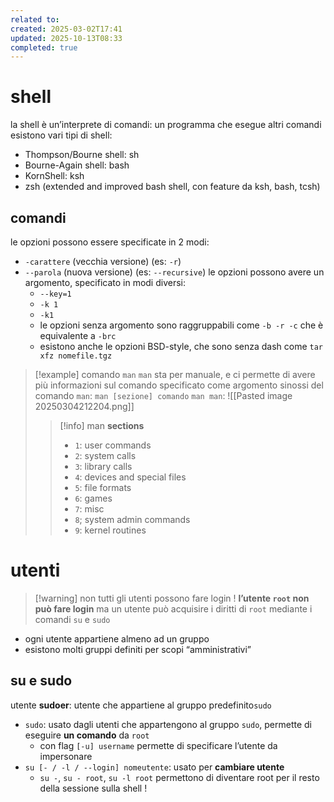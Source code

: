 ```yaml
---
related to:
created: 2025-03-02T17:41
updated: 2025-10-13T08:33
completed: true
---
```

# shell
la shell è un’interprete di comandi: un programma che esegue altri comandi
esistono vari tipi di shell: 
- Thompson/Bourne shell: sh
- Bourne-Again shell: bash
- KornShell: ksh
- zsh (extended and improved bash shell, con feature da ksh, bash, tcsh)
## comandi
le opzioni possono essere specificate in 2 modi:
- `-carattere` (vecchia versione) (es: `-r`)
- `--parola` (nuova versione) (es: `--recursive`)
le opzioni possono avere un argomento, specificato in modi diversi:
  - `--key=1`
  - `-k 1`
  - `-k1`
  - le opzioni senza argomento sono raggruppabili come `-b -r -c` che è equivalente a `-brc`
  - esistono anche le opzioni BSD-style, che sono senza dash come `tar xfz nomefile.tgz`
>[!example] comando `man`
`man` sta per manuale, e ci permette di avere più informazioni sul comando specificato come argomento
sinossi del comando `man`: `man [sezione] comando`
`man man`: 
![[Pasted image 20250304212204.png]]
>>[!info] man **sections**
>>- `1`: user commands
>>- `2`: system calls
>>- `3`: library calls
>>- `4`: devices and special files
>>- `5`: file formats
>>- `6`: games
>>- `7`: misc
>>- `8`; system admin commands
>>- `9`: kernel routines
# utenti

> [!warning] non tutti gli utenti possono fare login !
>  **l’utente `root` non può fare login** ma un utente può acquisire i diritti di `root` mediante i comandi `su` e `sudo`

- ogni utente appartiene almeno ad un gruppo
- esistono molti gruppi definiti per scopi “amministrativi”
## su e sudo
utente **sudoer**: utente che appartiene al gruppo predefinito`sudo`
- `sudo`: usato dagli utenti che appartengono al gruppo `sudo`, permette di eseguire **un comando** da `root`
	- con flag `[-u] username` permette di specificare l’utente da impersonare
- `su [- / -l / --login] nomeutente`: usato per **cambiare utente**
	- `su -`, `su - root`, `su -l root` permettono di diventare root per il resto della sessione sulla shell ! 
